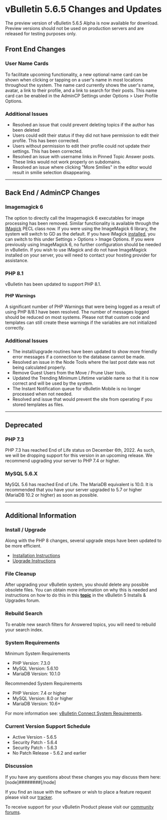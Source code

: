 # vBulletin 5.6.5 Changes and Updates

The preview version of vBulletin 5.6.5 Alpha is now available for download. Preview versions should not be used on production servers and are released for testing purposes only.

## Front End Changes

### User Name Cards

To facilitate upcoming functionality, a new optional name card can be shown when clicking or tapping on a user's name in most locations throughout the system. The name card currently shows the user's name, avatar, a link to their profile, and a link to search for their posts. This name card can be enabled in the AdminCP Settings under Options > User Profile Options.

### Additional Issues

- Resolved an issue that could prevent deleting topics if the author has been deleted
- Users could edit their status if they did not have permission to edit their profile. This has been corrected.
- Users without permission to edit their profile could not update their settings. This has been corrected.
- Resolved an issue with username links in Pinned Topic Answer posts. These links would not work properly on subdomains.
- Resolved an issue where clicking "More Smilies" in the editor would result in smilie selection disappearing.

---

## Back End / AdminCP Changes

### Imagemagick 6

The option to directly call the Imagemagick 6 executables for image processing has been removed. Similar functionality is available through the [IMagick](https://www.php.net/manual/en/book.imagick.php) PECL class now. If you were using the ImageMagick 6 library, the system will switch to GD as the default. If you have IMagick [installed](https://www.php.net/manual/en/imagick.installation.php), you can switch to this under Settings > Options > Image Options. If you were previously using ImageMagick 6, no further configuration should be needed in vBulletin. If you wish to use IMagick and do not have ImageMagick installed on your server, you will need to contact your hosting provider for assistance.

### PHP 8.1

vBulletin has been updated to support PHP 8.1.

#### PHP Warnings

A significant number of PHP Warnings that were being logged as a result of using PHP 8/8.1 have been resolved. The number of messages logged should be reduced on most systems. Please not that custom code and templates can still create these warnings if the variables are not initialized correctly.

### Additional Issues

- The install/upgrade routines have been updated to show more friendly error messages if a connection to the database cannot be made.
- Resolved an issue in the Node Tools where the last post date was not being calculated properly.
- Remove Guest Users from the Move / Prune User tools.
- Updated the Trending Minimum Lifetime variable name so that it is now correct and will be used by the system.
- The Instant Notification queue for vBulletin Mobile is no longer processed when not needed.
- Resolved and issue that would prevent the site from operating if you stored templates as files.

---

## Deprecated

### PHP 7.3

PHP 7.3 has reached End of Life status on December 6th, 2022. As such, we will be dropping support for this version in an upcoming release. We recommend upgrading your server to PHP 7.4 or higher.

### MySQL 5.6.X

MySQL 5.6 has reached End of Life. The MariaDB equivalent is 10.0. It is recommended that you have your server upgraded to 5.7 or higher (MariaDB 10.2 or higher) as soon as possible.

---

## Additional Information

### Install / Upgrade

Along with the PHP 8 changes, several upgrade steps have been updated to be more efficient.

- [Installation Instructions](https://www.vbulletin.com/forum/node/4391348)
- [Upgrade Instructions](https://www.vbulletin.com/forum/node/4391346)

### File Cleanup

After upgrading your vBulletin system, you should delete any possible obsolete files. You can obtain more information on why this is needed and instructions on how to do this in this [**topic**](https://www.vbulletin.com/forum/node/4391346) in the vBulletin 5 Installs & Upgrades forum.

### Rebuild Search

To enable new search filters for Answered topics, you will need to rebuild your search index.

### System Requirements

Minimum System Requirements

- PHP Version: 7.3.0
- MySQL Version: 5.6.10
- MariaDB Version: 10.1.0

Recommended System Requirements

- PHP Version: 7.4 or higher
- MySQL Version: 8.0 or higher
- MariaDB Version: 10.6+

For more information see: [vBulletin Connect System Requirements](https://www.vbulletin.com/forum/node/4391344).

### Current Version Support Schedule

- Active Version - 5.6.5
- Security Patch - 5.6.4
- Security Patch - 5.6.3
- No Patch Release - 5.6.2 and earlier

### Discussion

If you have any questions about these changes you may discuss them here: [node]########[/node]

If you find an issue with the software or wish to place a feature request please visit our [tracker](https://tracker.vbulletin.com).

To receive support for your vBulletin Product please visit our [community forums](https://www.vbulletin.com/forum/).
